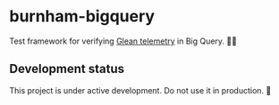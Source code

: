 # burnham-bigquery

Test framework for verifying [Glean telemetry][Glean] in Big Query. 👩‍🔬

## Development status

This project is under active development. Do not use it in production. 🚧

[Glean]: https://mozilla.github.io/glean/book/index.html
